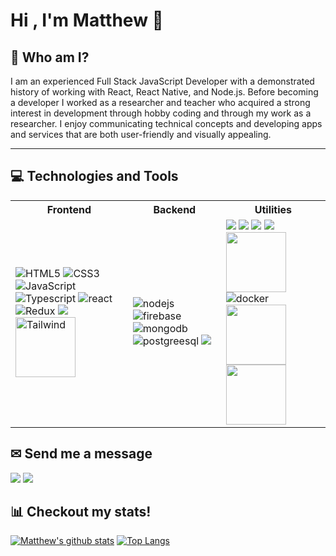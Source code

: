 # Hi , I'm Matthew 👋


## 👨 Who am I?
I am an experienced Full Stack JavaScript Developer with a demonstrated history of working with React, React Native, and Node.js. Before becoming a developer I worked as a researcher and teacher who acquired a strong interest in development through hobby coding and through my work as a researcher. I enjoy communicating technical concepts and developing apps and services that are both user-friendly and visually appealing. 


---
## 💻 Technologies and Tools

<table>
<tr>
<th> Frontend </th>
<th> Backend </th>
  <th> Utilities </th>
</tr>
<tr>
<td>
<img src="https://img.icons8.com/color/96/000000/html-5.png" alt="HTML5"/>
<img src="https://img.icons8.com/color/96/000000/css3.png" alt="CSS3"/>
<img src="https://img.icons8.com/color/96/000000/javascript.png" alt="JavaScript"/>
<img src="https://img.icons8.com/color/96/000000/typescript.png" alt="Typescript"/>
<img src="https://img.icons8.com/color/96/000000/react-native.png" alt="react"/>
<img src="https://img.icons8.com/color/96/000000/redux.png" alt="Redux"/>
<img src="https://img.icons8.com/color/96/000000/material-ui.png"/>
<img src="https://tailwindcss.com/_next/static/media/tailwindcss-mark.79614a5f61617ba49a0891494521226b.svg" alt="Tailwind" height="96" width="96"/>
</td>
<td>
<img src="https://img.icons8.com/color/96/000000/nodejs.png" alt="nodejs"/>
<img src="https://img.icons8.com/color/96/000000/firebase.png" alt="firebase"/>
<img src="https://img.icons8.com/color/96/000000/mongodb.png" alt="mongodb"/>
<img src="https://img.icons8.com/color/96/000000/postgreesql.png" alt="postgreesql"/>
  <img src="https://img.icons8.com/color/96/000000/amazon-web-services.png"/>
</td>
<td>
  <img src="https://img.icons8.com/color/96/git.png" />
  <img src="https://img.icons8.com/material-outlined/96/000000/github.png"/>
  <img src="https://img.icons8.com/color/96/000000/gitlab.png"/>
  <img src="https://img.icons8.com/color/96/000000/npm.png"/>
  <img src="https://avatars.githubusercontent.com/u/22247014?s=88&v=4" height="96" width="96"/>
  <img src="https://img.icons8.com/color/96/000000/docker.png" alt="docker"/>
  <img src="https://img.icons8.com/external-tal-revivo-filled-tal-revivo/344/external-jest-can-collect-code-coverage-information-from-entire-projects-logo-filled-tal-revivo.png" height="96" width="96"/>
  <img src="https://testing-library.com/img/octopus-64x64.png" height="96" width="96" />
  </td>
</tr>
</table>


## ✉ Send me a message

[<img src="https://img.icons8.com/color/96/000000/linkedin.png"/>](https://www.linkedin.com/in/matthew-plowey/)
[<img src="https://img.icons8.com/fluent/96/000000/gmail.png"/>](mailto:matthew.plowey@gmail.com?subject=[GitHub])

## 📊 Checkout my stats!

[![Matthew's github stats](https://github-readme-stats.vercel.app/api?username=mplowey28)](https://github.com/mplowey28/github-readme-stats)
[![Top Langs](https://github-readme-stats.vercel.app/api/top-langs/?username=mplowey28&layout=compact)](https://github.com/mplowey28/github-readme-stats)
